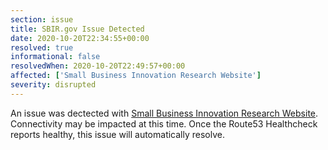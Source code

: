 ```yaml
---
section: issue
title: SBIR.gov Issue Detected
date: 2020-10-20T22:34:55+00:00
resolved: true
informational: false
resolvedWhen: 2020-10-20T22:49:57+00:00
affected: ['Small Business Innovation Research Website']
severity: disrupted
---
```

An issue was dectected with [Small Business Innovation Research Website](https://www.sbir.gov).  Connectivity may be impacted at this time.  Once the Route53 Healthcheck reports healthy, this issue will automatically resolve.
